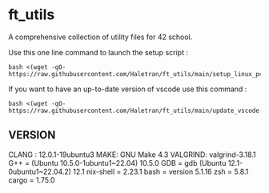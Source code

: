 # ft_utils
A comprehensive collection of utility files for 42 school.

Use this one line command to launch the setup script :

```
bash <(wget -qO- https://raw.githubusercontent.com/Haletran/ft_utils/main/setup_linux_pc.sh)
```

If you want to have an up-to-date version of vscode use this command :

```
bash <(wget -qO- https://raw.githubusercontent.com/Haletran/ft_utils/main/update_vscode.sh)
```

## VERSION

CLANG : 12.0.1-19ubuntu3
MAKE: GNU Make 4.3
VALGRIND: valgrind-3.18.1
G++ = (Ubuntu 10.5.0-1ubuntu1~22.04) 10.5.0
GDB = gdb (Ubuntu 12.1-0ubuntu1~22.04.2) 12.1
nix-shell = 2.23.1
bash = version 5.1.16
zsh = 5.8.1
cargo  = 1.75.0
